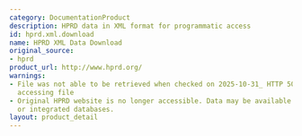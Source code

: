 ```yaml
---
category: DocumentationProduct
description: HPRD data in XML format for programmatic access
id: hprd.xml.download
name: HPRD XML Data Download
original_source:
- hprd
product_url: http://www.hprd.org/
warnings:
- File was not able to be retrieved when checked on 2025-10-31_ HTTP 503 error when
  accessing file
- Original HPRD website is no longer accessible. Data may be available through archive.org
  or integrated databases.
layout: product_detail
---
```

